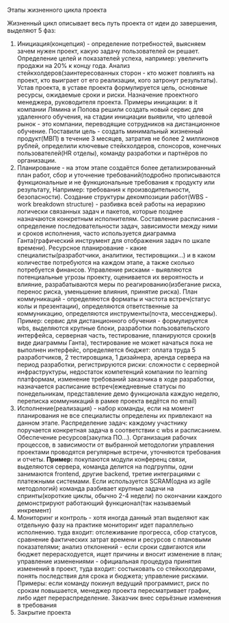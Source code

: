 Этапы жизненного цикла проекта 

Жизненный цикл описывает весь путь проекта от идеи до завершения, выделяют 5 фаз:
1) Инициация(концепция) - определение потребностей, выясняем зачем нужен проект, какую задачу пользователей он решает. Определение целей и показателей успеха, например: увеличить продажи на 20% к концу года. Анализ стейкхолдеров(заинтересованных сторон - кто может повлиять на проект, кто выиграет от его реализации, кого затронут результаты). Устав проекта, в уставе проекта формулируется цель, основные ресурсы, ожидаемые сроки и риски. Назначение проектного менеджера, руководителя проекта. Примеры инициации: в it компании Лямина и Попова решили создать новый сервис для удаленного обучения, на стадии инициации выявили, что целевой рынок - это компании, переводящие сотрудников на дистанционное обучение. Поставили цель - создать минимальный жизненный продукт(МВП) в течение 3 месяцев, затратив не более 2 миллионов рублей, определили ключевые стейкхолдеров, спонсоров, конечных пользователей(HR отделы), команду разработки и партнёров по организации.
2) Планирование - на этом этапе создаётся более детализированный план работ, сбор и уточнение требований(подробно прописываются функциональные и не функциональные требования к продукту или результату, Например: требования к производительности, безопасности). Создание структуры декомпозиции работ(WBS - work breakdown structure) - разбивка всей работы на иерархию логически связанных задач и пакетов, которые позднее назначаются конкретным исполнителям. Составление расписания - определение последовательности задач, зависимости между ними и сроков исполнения, часто используется диаграмма Ганта(графический инструмент для отображения задач по шкале времени). Ресурсное планирование - какие специалисты(разработчики, аналитики, тестировщики...) и в каком количестве потребуются на каждом этапе, а также сколько потребуется финансов. Управление рисками - выявляются потенциальные угрозы проекту, оценивается их вероятность и влияние, разрабатываются меры по реагированию(избегание риска, перенос риска, уменьшение влияния, принятие риска). План коммуникаций - определяются форматы и частота встреч(статус колы и презентации), определяются ответственные за коммуникацию, определяются инструменты(почта, мессенджеры). Пример: сервис для дистанционного обучения - формулируется wbs, выделяются крупные блоки, разработки пользовательского интерфейса, серверная часть, тестирование, планируются сроки(в виде диаграммы Ганта), тестирование не может начаться пока не выполнен интерфейс, определяется бюджет: оплата труда 5 разработчиков, 2 тестировщика, 1 дизайнера, аренда сервера на период разработки, регистрируются риски: сложности с серверной инфраструктуры, недостаток компетенций компании по learning платформам, изменение требований заказчика в ходе разработки, назначается расписание встреч(ежедневные статусы по понедельникам, представление демо функционала каждую неделю, переписка коммуникаций в рамке проекта ведётся по email)
3) Исполнение(реализация) - набор команды, если на момент планирования не все специалисты определены их привлекают на данном этапе. Распределение задач: каждому участнику поручается конкретная задача в соответствии с wbs и расписанием. Обеспечение ресурсов(закупка ПО...). Организация рабочих процессов, в зависимости от выбранной методологии управления проектами проводятся регулярные встречи, уточняются требования и отчеты. **Пример:** покупаются модули конференц связи, выделяются сервера, команда делится на подгруппы, одни занимаются frontend, другие backend, третие интеграциями с платежными системами. Если используется SCRAM(одна из agile методологий) команда разбивает крупные задачи на спринты(короткие циклы, обычно 2-4 недели) по окончании каждого демонстрируют работающий функционал(так называемый инкремент)
4) Мониторинг и контроль - хотя иногда данный этап выделяют как отдельную фазу на практике мониторинг идет параллельно исполнению. туда входит: отслеживание прогресса, сбор статусов, сравнение фактических затрат времени и ресурсов с плановыми показателями; анализ отклонений - если сроки сдвигаются или бюджет перерасходуется, ищет причины и вносит изменение в план; управление изменениями - официальная процедура принятия изменений в проект, туда входит: состыковать со стейкхолдерами, понять последствия для срока и бюджета; управление рисками. Примеры: если команду покинул ведущий программист, риск по срокам повышается, менеджер проекта пересматривает график, либо идет перераспределение. Заказчик внес серьёзные изменения в требования
5) Закрытие проекта